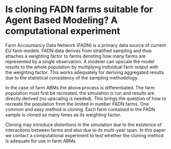#  Is cloning FADN farms suitable for Agent Based Modeling? A computational experiment

Farm Accountancy Data Network (FADN) is a primary data source of current EU farm models. FADN data derives from stratified sampling and thus attaches a weighting factor to farms denoting how many farms are represented by a single observation. A modeler can upscale the model results to the whole population by multiplying individual farm output with the weighting factor. This works adequately for deriving aggregated results due to the statistical consistency of the sampling methodology.

In the case of farm ABMs the above process is differentiated. The farm population must first be recreated, the simulation is run and results are directly derived (no upscaling is needed). This brings the question of how to recreate the population from the limited in number FADN farms. One common and easy method is cloning. Each farm contained in the FADN sample is cloned as many times as its weighting factor.

Cloning may introduce distortions in the simulation due to the existence of interactions between farms and also due to its multi-year span. In this paper we contact a computational experiment to test whether the cloning method is adequate for use in farm ABMs. 
